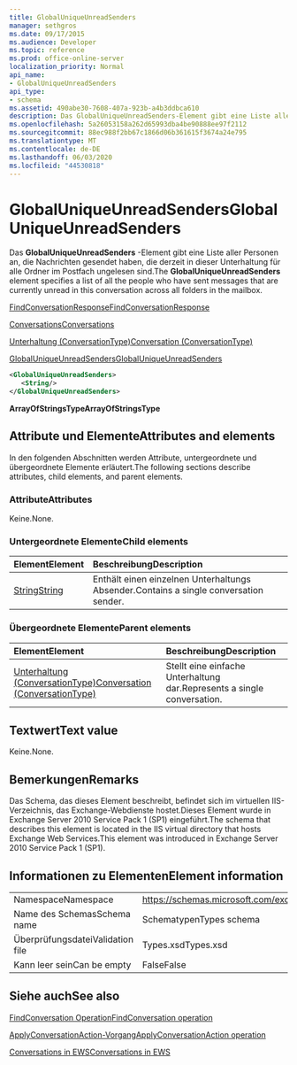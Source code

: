 ```yaml
---
title: GlobalUniqueUnreadSenders
manager: sethgros
ms.date: 09/17/2015
ms.audience: Developer
ms.topic: reference
ms.prod: office-online-server
localization_priority: Normal
api_name:
- GlobalUniqueUnreadSenders
api_type:
- schema
ms.assetid: 490abe30-7608-407a-923b-a4b3ddbca610
description: Das GlobalUniqueUnreadSenders-Element gibt eine Liste aller Personen an, die Nachrichten gesendet haben, die derzeit in dieser Unterhaltung für alle Ordner im Postfach ungelesen sind.
ms.openlocfilehash: 5a26053158a262d65993dba4be90888ee97f2112
ms.sourcegitcommit: 88ec988f2bb67c1866d06b361615f3674a24e795
ms.translationtype: MT
ms.contentlocale: de-DE
ms.lasthandoff: 06/03/2020
ms.locfileid: "44530818"
---
```

# <a name="globaluniqueunreadsenders"></a><span data-ttu-id="ab083-103">GlobalUniqueUnreadSenders</span><span class="sxs-lookup"><span data-stu-id="ab083-103">GlobalUniqueUnreadSenders</span></span>

<span data-ttu-id="ab083-104">Das **GlobalUniqueUnreadSenders** -Element gibt eine Liste aller Personen an, die Nachrichten gesendet haben, die derzeit in dieser Unterhaltung für alle Ordner im Postfach ungelesen sind.</span><span class="sxs-lookup"><span data-stu-id="ab083-104">The **GlobalUniqueUnreadSenders** element specifies a list of all the people who have sent messages that are currently unread in this conversation across all folders in the mailbox.</span></span> 
  
[<span data-ttu-id="ab083-105">FindConversationResponse</span><span class="sxs-lookup"><span data-stu-id="ab083-105">FindConversationResponse</span></span>](findconversationresponse.md)
  
[<span data-ttu-id="ab083-106">Conversations</span><span class="sxs-lookup"><span data-stu-id="ab083-106">Conversations</span></span>](conversations-ex15websvcsotherref.md)
  
[<span data-ttu-id="ab083-107">Unterhaltung (ConversationType)</span><span class="sxs-lookup"><span data-stu-id="ab083-107">Conversation (ConversationType)</span></span>](conversation-conversationtype.md)
  
[<span data-ttu-id="ab083-108">GlobalUniqueUnreadSenders</span><span class="sxs-lookup"><span data-stu-id="ab083-108">GlobalUniqueUnreadSenders</span></span>](globaluniqueunreadsenders.md)
  
```XML
<GlobalUniqueUnreadSenders>
   <String/>
</GlobalUniqueUnreadSenders>
```

 <span data-ttu-id="ab083-109">**ArrayOfStringsType**</span><span class="sxs-lookup"><span data-stu-id="ab083-109">**ArrayOfStringsType**</span></span>
## <a name="attributes-and-elements"></a><span data-ttu-id="ab083-110">Attribute und Elemente</span><span class="sxs-lookup"><span data-stu-id="ab083-110">Attributes and elements</span></span>

<span data-ttu-id="ab083-111">In den folgenden Abschnitten werden Attribute, untergeordnete und übergeordnete Elemente erläutert.</span><span class="sxs-lookup"><span data-stu-id="ab083-111">The following sections describe attributes, child elements, and parent elements.</span></span>
  
### <a name="attributes"></a><span data-ttu-id="ab083-112">Attribute</span><span class="sxs-lookup"><span data-stu-id="ab083-112">Attributes</span></span>

<span data-ttu-id="ab083-113">Keine.</span><span class="sxs-lookup"><span data-stu-id="ab083-113">None.</span></span>
  
### <a name="child-elements"></a><span data-ttu-id="ab083-114">Untergeordnete Elemente</span><span class="sxs-lookup"><span data-stu-id="ab083-114">Child elements</span></span>

|<span data-ttu-id="ab083-115">**Element**</span><span class="sxs-lookup"><span data-stu-id="ab083-115">**Element**</span></span>|<span data-ttu-id="ab083-116">**Beschreibung**</span><span class="sxs-lookup"><span data-stu-id="ab083-116">**Description**</span></span>|
|:-----|:-----|
|[<span data-ttu-id="ab083-117">String</span><span class="sxs-lookup"><span data-stu-id="ab083-117">String</span></span>](string.md) <br/> |<span data-ttu-id="ab083-118">Enthält einen einzelnen Unterhaltungs Absender.</span><span class="sxs-lookup"><span data-stu-id="ab083-118">Contains a single conversation sender.</span></span>  <br/> |
   
### <a name="parent-elements"></a><span data-ttu-id="ab083-119">Übergeordnete Elemente</span><span class="sxs-lookup"><span data-stu-id="ab083-119">Parent elements</span></span>

|<span data-ttu-id="ab083-120">**Element**</span><span class="sxs-lookup"><span data-stu-id="ab083-120">**Element**</span></span>|<span data-ttu-id="ab083-121">**Beschreibung**</span><span class="sxs-lookup"><span data-stu-id="ab083-121">**Description**</span></span>|
|:-----|:-----|
|[<span data-ttu-id="ab083-122">Unterhaltung (ConversationType)</span><span class="sxs-lookup"><span data-stu-id="ab083-122">Conversation (ConversationType)</span></span>](conversation-conversationtype.md) <br/> |<span data-ttu-id="ab083-123">Stellt eine einfache Unterhaltung dar.</span><span class="sxs-lookup"><span data-stu-id="ab083-123">Represents a single conversation.</span></span>  <br/> |
   
## <a name="text-value"></a><span data-ttu-id="ab083-124">Textwert</span><span class="sxs-lookup"><span data-stu-id="ab083-124">Text value</span></span>

<span data-ttu-id="ab083-125">Keine.</span><span class="sxs-lookup"><span data-stu-id="ab083-125">None.</span></span>
  
## <a name="remarks"></a><span data-ttu-id="ab083-126">Bemerkungen</span><span class="sxs-lookup"><span data-stu-id="ab083-126">Remarks</span></span>

<span data-ttu-id="ab083-127">Das Schema, das dieses Element beschreibt, befindet sich im virtuellen IIS-Verzeichnis, das Exchange-Webdienste hostet.Dieses Element wurde in Exchange Server 2010 Service Pack 1 (SP1) eingeführt.</span><span class="sxs-lookup"><span data-stu-id="ab083-127">The schema that describes this element is located in the IIS virtual directory that hosts Exchange Web Services.This element was introduced in Exchange Server 2010 Service Pack 1 (SP1).</span></span>
  
## <a name="element-information"></a><span data-ttu-id="ab083-128">Informationen zu Elementen</span><span class="sxs-lookup"><span data-stu-id="ab083-128">Element information</span></span>

|||
|:-----|:-----|
|<span data-ttu-id="ab083-129">Namespace</span><span class="sxs-lookup"><span data-stu-id="ab083-129">Namespace</span></span>  <br/> |https://schemas.microsoft.com/exchange/services/2006/types  <br/> |
|<span data-ttu-id="ab083-130">Name des Schemas</span><span class="sxs-lookup"><span data-stu-id="ab083-130">Schema name</span></span>  <br/> |<span data-ttu-id="ab083-131">Schematypen</span><span class="sxs-lookup"><span data-stu-id="ab083-131">Types schema</span></span>  <br/> |
|<span data-ttu-id="ab083-132">Überprüfungsdatei</span><span class="sxs-lookup"><span data-stu-id="ab083-132">Validation file</span></span>  <br/> |<span data-ttu-id="ab083-133">Types.xsd</span><span class="sxs-lookup"><span data-stu-id="ab083-133">Types.xsd</span></span>  <br/> |
|<span data-ttu-id="ab083-134">Kann leer sein</span><span class="sxs-lookup"><span data-stu-id="ab083-134">Can be empty</span></span>  <br/> |<span data-ttu-id="ab083-135">False</span><span class="sxs-lookup"><span data-stu-id="ab083-135">False</span></span>  <br/> |
   
## <a name="see-also"></a><span data-ttu-id="ab083-136">Siehe auch</span><span class="sxs-lookup"><span data-stu-id="ab083-136">See also</span></span>



[<span data-ttu-id="ab083-137">FindConversation Operation</span><span class="sxs-lookup"><span data-stu-id="ab083-137">FindConversation operation</span></span>](findconversation-operation.md)
  
[<span data-ttu-id="ab083-138">ApplyConversationAction-Vorgang</span><span class="sxs-lookup"><span data-stu-id="ab083-138">ApplyConversationAction operation</span></span>](applyconversationaction-operation.md)


[<span data-ttu-id="ab083-139">Conversations in EWS</span><span class="sxs-lookup"><span data-stu-id="ab083-139">Conversations in EWS</span></span>](https://msdn.microsoft.com/library/91e64629-db6c-4c94-9dcb-d386232e8467%28Office.15%29.aspx)

